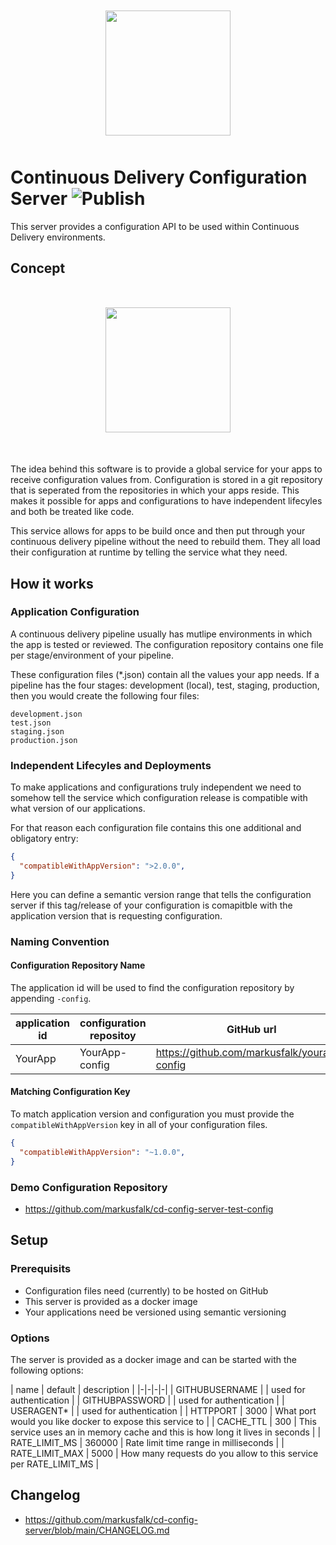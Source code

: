 <img src="https://raw.githubusercontent.com/markusfalk/markus-falk.com/master/img/cd-config-server-logo.svg?token=AAKKHMFXCGE4ZRRNH2P5S4S74ZOFY" alt="" width="200" height="200" style="display: block; margin: 50px auto;"/>

# Continuous Delivery Configuration Server ![Publish](https://github.com/markusfalk/cd-config-server/workflows/Release/badge.svg)

This server provides a configuration API to be used within Continuous Delivery environments.

## Concept

<img src="https://raw.githubusercontent.com/markusfalk/markus-falk.com/master/img/cd-config-server-logo.svg?token=AAKKHMFXCGE4ZRRNH2P5S4S74ZOFY" alt="" width="200" height="200" style="display: block; margin: 50px auto;"/>

The idea behind this software is to provide a global service for your apps to receive configuration values from. Configuration is stored in a git repository that is seperated from the repositories in which your apps reside. This makes it possible for apps and configurations to have independent lifecyles and both be treated like code.

This service allows for apps to be build once and then put through your continuous delivery pipeline without the need to rebuild them. They all load their configuration at runtime by telling the service what they need.

## How it works

### Application Configuration

A continuous delivery pipeline usually has mutlipe environments in which the app is tested or reviewed.
The configuration repository contains one file per stage/environment of your pipeline.

These configuration files (*.json) contain all the values your app needs.
If a pipeline has the four stages: development (local), test, staging, production, then you would create the following four files:

```
development.json
test.json
staging.json
production.json
```

### Independent Lifecyles and Deployments

To make applications and configurations truly independent we need to somehow tell the service which configuration release is compatible with what version of our applications.

For that reason each configuration file contains this one additional and obligatory entry:

```json
{
  "compatibleWithAppVersion": ">2.0.0",
}
```

Here you can define a semantic version range that tells the configuration server if this tag/release of your configuration is comapitble with the application version that is requesting configuration.

### Naming Convention

#### Configuration Repository Name

The application id will be used to find the configuration repository by appending `-config`.

| application id | configuration repositoy | GitHub url |
|-|-|-|
| YourApp | YourApp-config | https://github.com/markusfalk/yourapp-config |

#### Matching Configuration Key

To match application version and configuration you must provide the `compatibleWithAppVersion` key in all of your configuration files.

```json
{
  "compatibleWithAppVersion": "~1.0.0",
}
```

### Demo Configuration Repository

* https://github.com/markusfalk/cd-config-server-test-config

## Setup

### Prerequisits

* Configuration files need (currently) to be hosted on GitHub
* This server is provided as a docker image
* Your applications need be versioned using semantic versioning

### Options

The server is provided as a docker image and can be started with the following options:

| name | default | description |
|-|-|-|-|
| GITHUBUSERNAME |  | used for authentication |
| GITHUBPASSWORD |  | used for authentication |
| USERAGENT* |  | used for authentication |
| HTTPPORT | 3000 | What port would you like docker to expose this service to |
| CACHE_TTL | 300 | This service uses an in memory cache and this is how long it lives in seconds |
| RATE_LIMIT_MS | 360000 | Rate limit time range in milliseconds |
| RATE_LIMIT_MAX | 5000 | How many requests do you allow to this service per RATE_LIMIT_MS |

## Changelog

* https://github.com/markusfalk/cd-config-server/blob/main/CHANGELOG.md
